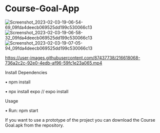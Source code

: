 # Course-Goal-App

![Screenshot_2023-02-03-19-06-54-69_09fda4deecb069525dd199c530066c13](https://user-images.githubusercontent.com/87437738/216619416-663129d9-7a8c-47fc-a603-9eb6f1186f63.jpg)                                                                                                                                                        ![Screenshot_2023-02-03-19-06-58-32_09fda4deecb069525dd199c530066c13](https://user-images.githubusercontent.com/87437738/216620022-e54cc230-76e7-42ee-9f6d-302d54d053fa.jpg)![Screenshot_2023-02-03-19-07-05-94_09fda4deecb069525dd199c530066c13](https://user-images.githubusercontent.com/87437738/216620541-975f101f-1e37-41e1-a505-fa5801406ae9.jpg)










https://user-images.githubusercontent.com/87437738/216618068-736a2c2c-92e0-4edb-af96-59fc1e23a065.mp4



Install Dependencies

• npm install

• npx install expo // expo install


Usage

• Run: npm start

If you want to use a prototype of the project you can download the Course Goal.apk from the repository.

